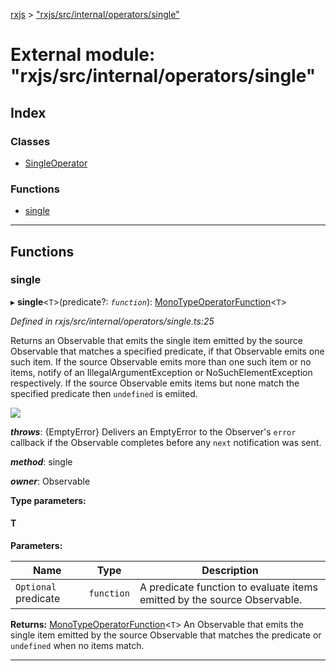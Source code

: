 [rxjs](../README.md) > ["rxjs/src/internal/operators/single"](../modules/_rxjs_src_internal_operators_single_.md)

# External module: "rxjs/src/internal/operators/single"

## Index

### Classes

* [SingleOperator](../classes/_rxjs_src_internal_operators_single_.singleoperator.md)

### Functions

* [single](_rxjs_src_internal_operators_single_.md#single)

---

## Functions

<a id="single"></a>

###  single

▸ **single**<`T`>(predicate?: *`function`*): [MonoTypeOperatorFunction](../interfaces/_rxjs_src_internal_types_.monotypeoperatorfunction.md)<`T`>

*Defined in rxjs/src/internal/operators/single.ts:25*

Returns an Observable that emits the single item emitted by the source Observable that matches a specified predicate, if that Observable emits one such item. If the source Observable emits more than one such item or no items, notify of an IllegalArgumentException or NoSuchElementException respectively. If the source Observable emits items but none match the specified predicate then `undefined` is emiited.

![](single.png)

*__throws__*: {EmptyError} Delivers an EmptyError to the Observer's `error` callback if the Observable completes before any `next` notification was sent.

*__method__*: single

*__owner__*: Observable

**Type parameters:**

#### T 
**Parameters:**

| Name | Type | Description |
| ------ | ------ | ------ |
| `Optional` predicate | `function` |  A predicate function to evaluate items emitted by the source Observable. |

**Returns:** [MonoTypeOperatorFunction](../interfaces/_rxjs_src_internal_types_.monotypeoperatorfunction.md)<`T`>
An Observable that emits the single item emitted by the source Observable that matches
the predicate or `undefined` when no items match.

___

